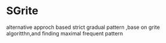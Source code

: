 # SGrite
alternative approch based strict gradual pattern ,base on grite algoritthn,and finding maximal frequent pattern
